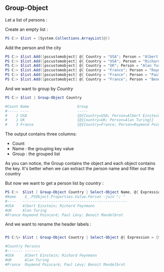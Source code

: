 ## Group-Object

Let a list of persons : 

Create an empty list : 

```ps1
PS C:> $list = [System.Collections.ArrayList]@()
```

Add the person and the city  

```ps1
PS C:> $list.Add([pscustomobject] @{ Country = "USA"; Person = "Albert Einstein" })
PS C:> $list.Add([pscustomobject] @{ Country = "USA"; Person = "Richard Feynmann" })
PS C:> $list.Add([pscustomobject] @{ Country = "UK"; Person = "Alan Turing" })
PS C:> $list.Add([pscustomobject] @{ Country = "France"; Person = "Raymond Poincaré" })
PS C:> $list.Add([pscustomobject] @{ Country = "France"; Person = "Paul Lévy" })
PS C:> $list.Add([pscustomobject] @{ Country = "France"; Person = "Benoit Mandelbrot" })
```

And we want to group by _Country_  


```ps1
PS C:> $list | Group-Object Country

#Count Name                      Group
#----- ----                      -----
#    2 USA                       {@{Country=USA; Person=Albert Einstein}, @{Country=USA; Person=Richard Feynmann}}
#    1 UK                        {@{Country=UK; Person=Alan Turing}}
#    3 France                    {@{Country=France; Person=Raymond Poincaré}, @{Country=France; Person=Paul Lévy}, @{Country=France; Person=Benoit Mandelbrot}}

```

The output contains three columns:
- Count
- Name : the grouping key value
- Group : the grouped list

As you can notice, the Group contains the object and each object contains the key. It's better when we can extract the person name and filter out the country

But now we want to get a person list by _country_ : 

```ps1
PS C:>  $list | Group-Object Country | Select-Object Name, @{ Expression = { $_.PSObject.Properties.Value.Person -join "; " } }                                                                                                                                                                       
#Name    $_.PSObject.Properties.Value.Person -join "; "
#----   ------------------------------------------------
#USA    Albert Einstein; Richard Feynmann
#UK     Alan Turing
#France Raymond Poincaré; Paul Lévy; Benoit Mandelbrot
```


And we want to rename the header labels :

```ps1

PS C:\> $list | Group-Object Country | Select-Object @{ Expression = {$_.Name}; Label = "Country" }, @{ Expression = { $_.PSObject.Properties.Value.Person -join "; " };  Label = "Persons" }                                                                                                         

#Country Persons
#------- -------
#USA     Albert Einstein; Richard Feynmann
#UK      Alan Turing
#France  Raymond Poincaré; Paul Lévy; Benoit Mandelbrot
```



